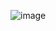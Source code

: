 ![image](https://user-images.githubusercontent.com/43017115/174685859-c1d2de24-2ab6-469a-a0f5-db99782128d9.png)
